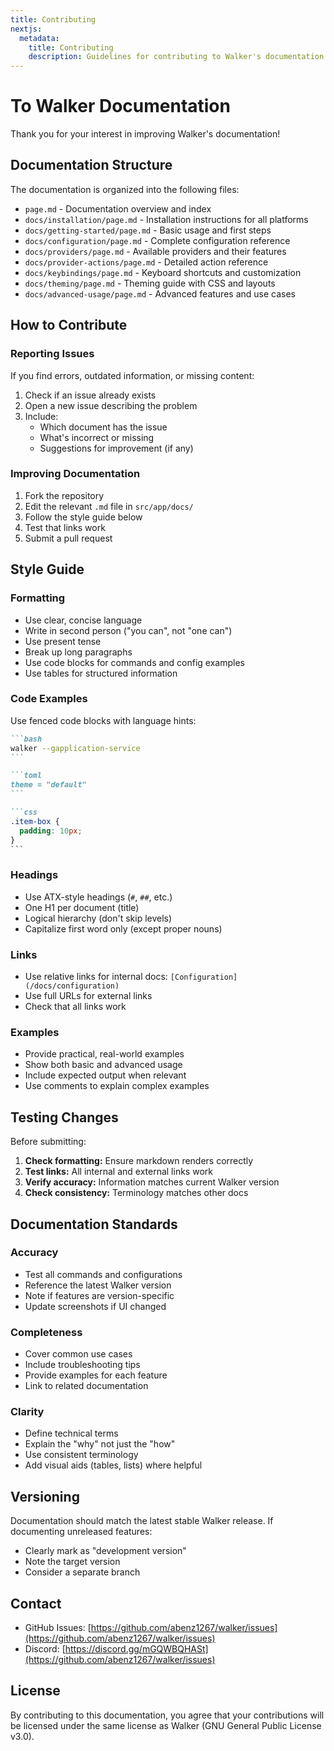 ```yaml
---
title: Contributing
nextjs:
  metadata:
    title: Contributing
    description: Guidelines for contributing to Walker's documentation.
---
```


# To Walker Documentation

Thank you for your interest in improving Walker's documentation!

## Documentation Structure

The documentation is organized into the following files:

- `page.md` - Documentation overview and index
- `docs/installation/page.md` - Installation instructions for all platforms
- `docs/getting-started/page.md` - Basic usage and first steps
- `docs/configuration/page.md` - Complete configuration reference
- `docs/providers/page.md` - Available providers and their features
- `docs/provider-actions/page.md` - Detailed action reference
- `docs/keybindings/page.md` - Keyboard shortcuts and customization
- `docs/theming/page.md` - Theming guide with CSS and layouts
- `docs/advanced-usage/page.md` - Advanced features and use cases

## How to Contribute

### Reporting Issues

If you find errors, outdated information, or missing content:

1. Check if an issue already exists
2. Open a new issue describing the problem
3. Include:
   - Which document has the issue
   - What's incorrect or missing
   - Suggestions for improvement (if any)

### Improving Documentation

1. Fork the repository
2. Edit the relevant `.md` file in `src/app/docs/`
3. Follow the style guide below
4. Test that links work
5. Submit a pull request

## Style Guide

### Formatting

- Use clear, concise language
- Write in second person ("you can", not "one can")
- Use present tense
- Break up long paragraphs
- Use code blocks for commands and config examples
- Use tables for structured information

### Code Examples

Use fenced code blocks with language hints:

````markdown
```bash
walker --gapplication-service
```

```toml
theme = "default"
```

```css
.item-box {
  padding: 10px;
}
```
````

### Headings

- Use ATX-style headings (`#`, `##`, etc.)
- One H1 per document (title)
- Logical hierarchy (don't skip levels)
- Capitalize first word only (except proper nouns)

### Links

- Use relative links for internal docs: `[Configuration](/docs/configuration)`
- Use full URLs for external links
- Check that all links work

### Examples

- Provide practical, real-world examples
- Show both basic and advanced usage
- Include expected output when relevant
- Use comments to explain complex examples

## Testing Changes

Before submitting:

1. **Check formatting:** Ensure markdown renders correctly
2. **Test links:** All internal and external links work
3. **Verify accuracy:** Information matches current Walker version
4. **Check consistency:** Terminology matches other docs

## Documentation Standards

### Accuracy

- Test all commands and configurations
- Reference the latest Walker version
- Note if features are version-specific
- Update screenshots if UI changed

### Completeness

- Cover common use cases
- Include troubleshooting tips
- Provide examples for each feature
- Link to related documentation

### Clarity

- Define technical terms
- Explain the "why" not just the "how"
- Use consistent terminology
- Add visual aids (tables, lists) where helpful

## Versioning

Documentation should match the latest stable Walker release. If documenting unreleased features:

- Clearly mark as "development version"
- Note the target version
- Consider a separate branch

## Contact

- GitHub Issues: [https://github.com/abenz1267/walker/issues](https://github.com/abenz1267/walker/issues)
- Discord: [https://discord.gg/mGQWBQHASt](https://github.com/abenz1267/walker/issues)

## License

By contributing to this documentation, you agree that your contributions will be licensed under the same license as Walker (GNU General Public License v3.0).
